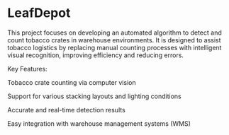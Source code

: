 # LeafDepot
This project focuses on developing an automated algorithm to detect and count tobacco crates in warehouse environments. It is designed to assist tobacco logistics by replacing manual counting processes with intelligent visual recognition, improving efficiency and reducing errors.

Key Features:

Tobacco crate counting via computer vision

Support for various stacking layouts and lighting conditions

Accurate and real-time detection results

Easy integration with warehouse management systems (WMS)